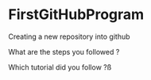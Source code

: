 # FirstGitHubProgram
Creating a new repository into github


What are the steps you followed ?






Which tutorial did you follow ?ß
